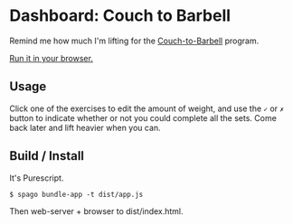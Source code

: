 # Dashboard: Couch to Barbell

Remind me how much I'm lifting for the [Couch-to-Barbell](https://www.couchtobarbell.com/) program.

[Run it in your browser.](https://www.pablovirgo.com/dashboard-ctb/)

## Usage

Click one of the exercises to edit the amount of weight, and use the `✓`  or `✗` button to indicate whether or not you could complete all the sets. Come back later and lift heavier when you can.

## Build / Install

It's Purescript.

    $ spago bundle-app -t dist/app.js

Then web-server + browser to dist/index.html.
